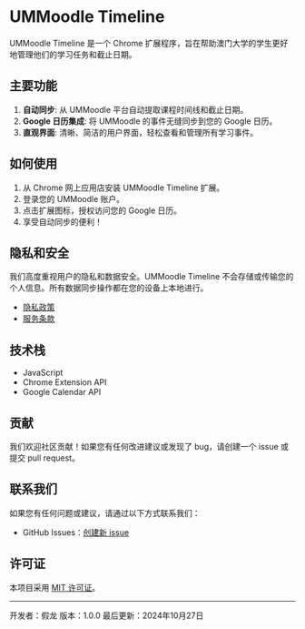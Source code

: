 # UMMoodle Timeline

UMMoodle Timeline 是一个 Chrome 扩展程序，旨在帮助澳门大学的学生更好地管理他们的学习任务和截止日期。

## 主要功能

1. **自动同步**: 从 UMMoodle 平台自动提取课程时间线和截止日期。
2. **Google 日历集成**: 将 UMMoodle 的事件无缝同步到您的 Google 日历。
3. **直观界面**: 清晰、简洁的用户界面，轻松查看和管理所有学习事件。

## 如何使用

1. 从 Chrome 网上应用店安装 UMMoodle Timeline 扩展。
2. 登录您的 UMMoodle 账户。
3. 点击扩展图标，授权访问您的 Google 日历。
4. 享受自动同步的便利！

## 隐私和安全

我们高度重视用户的隐私和数据安全。UMMoodle Timeline 不会存储或传输您的个人信息。所有数据同步操作都在您的设备上本地进行。

- [隐私政策](https://jinlong0314.github.io/ummoodle-timeline-policies/privacy-policy.html)
- [服务条款](https://jinlong0314.github.io/ummoodle-timeline-policies/terms-of-service.html)

## 技术栈

- JavaScript
- Chrome Extension API
- Google Calendar API

## 贡献

我们欢迎社区贡献！如果您有任何改进建议或发现了 bug，请创建一个 issue 或提交 pull request。

## 联系我们

如果您有任何问题或建议，请通过以下方式联系我们：

- GitHub Issues：[创建新 issue](https://github.com/JinLong0314/ummoodle-timeline/issues)

## 许可证

本项目采用 [MIT 许可证](LICENSE)。

---

开发者：假龙
版本：1.0.0
最后更新：2024年10月27日